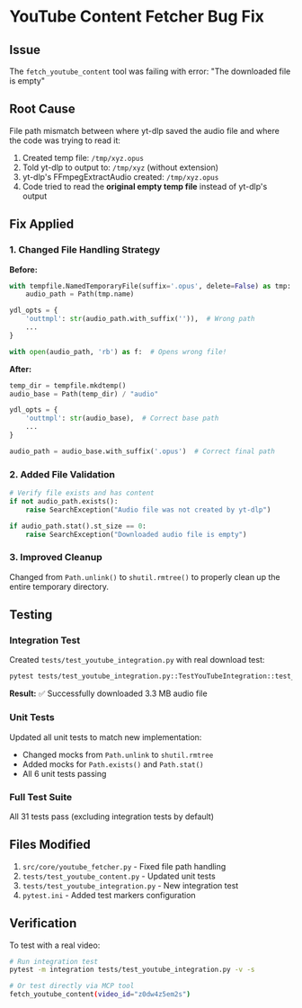 # YouTube Content Fetcher Bug Fix

## Issue
The `fetch_youtube_content` tool was failing with error: "The downloaded file is empty"

## Root Cause
File path mismatch between where yt-dlp saved the audio file and where the code was trying to read it:

1. Created temp file: `/tmp/xyz.opus`
2. Told yt-dlp to output to: `/tmp/xyz` (without extension)
3. yt-dlp's FFmpegExtractAudio created: `/tmp/xyz.opus`
4. Code tried to read the **original empty temp file** instead of yt-dlp's output

## Fix Applied

### 1. Changed File Handling Strategy
**Before:**
```python
with tempfile.NamedTemporaryFile(suffix='.opus', delete=False) as tmp:
    audio_path = Path(tmp.name)

ydl_opts = {
    'outtmpl': str(audio_path.with_suffix('')),  # Wrong path
    ...
}

with open(audio_path, 'rb') as f:  # Opens wrong file!
```

**After:**
```python
temp_dir = tempfile.mkdtemp()
audio_base = Path(temp_dir) / "audio"

ydl_opts = {
    'outtmpl': str(audio_base),  # Correct base path
    ...
}

audio_path = audio_base.with_suffix('.opus')  # Correct final path
```

### 2. Added File Validation
```python
# Verify file exists and has content
if not audio_path.exists():
    raise SearchException("Audio file was not created by yt-dlp")

if audio_path.stat().st_size == 0:
    raise SearchException("Downloaded audio file is empty")
```

### 3. Improved Cleanup
Changed from `Path.unlink()` to `shutil.rmtree()` to properly clean up the entire temporary directory.

## Testing

### Integration Test
Created `tests/test_youtube_integration.py` with real download test:
```bash
pytest tests/test_youtube_integration.py::TestYouTubeIntegration::test_download_real_video -v -s
```

**Result:** ✅ Successfully downloaded 3.3 MB audio file

### Unit Tests
Updated all unit tests to match new implementation:
- Changed mocks from `Path.unlink` to `shutil.rmtree`
- Added mocks for `Path.exists()` and `Path.stat()`
- All 6 unit tests passing

### Full Test Suite
All 31 tests pass (excluding integration tests by default)

## Files Modified
1. `src/core/youtube_fetcher.py` - Fixed file path handling
2. `tests/test_youtube_content.py` - Updated unit tests
3. `tests/test_youtube_integration.py` - New integration test
4. `pytest.ini` - Added test markers configuration

## Verification
To test with a real video:
```bash
# Run integration test
pytest -m integration tests/test_youtube_integration.py -v -s

# Or test directly via MCP tool
fetch_youtube_content(video_id="z0dw4z5em2s")
